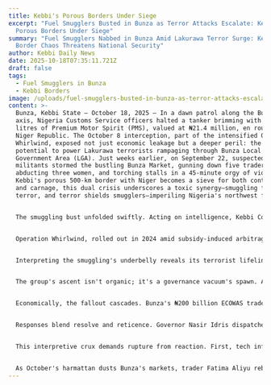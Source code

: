 ```yaml
---
title: Kebbi's Porous Borders Under Siege
excerpt: "Fuel Smugglers Busted in Bunza as Terror Attacks Escalate: Kebbi's
  Porous Borders Under Siege"
summary: "Fuel Smugglers Nabbed in Bunza Amid Lakurawa Terror Surge: Kebbi's
  Border Chaos Threatens National Security"
author: Kebbi Daily News
date: 2025-10-18T07:35:11.721Z
draft: false
tags:
  - Fuel Smugglers in Bunza
  - Kebbi Borders
image: /uploads/fuel-smugglers-busted-in-bunza-as-terror-attacks-escalate-kebbi-s-porous-borders-under-siege.jpg
content: >-
  Bunza, Kebbi State – October 18, 2025 – In a dawn patrol along the Bunza-Kabba
  axis, Nigeria Customs Service officers halted a tanker brimming with 35,725
  litres of Premium Motor Spirit (PMS), valued at ₦21.4 million, en route to
  Niger Republic. The October 8 interception, part of the intensified Operation
  Whirlwind, exposed not just economic leakage but a deeper peril: the fuel's
  potential to power Lakurawa terrorists rampaging through Bunza Local
  Government Area (LGA). Just weeks earlier, on September 22, suspected Lakurawa
  militants stormed the bustling Bunza Market, gunning down five traders,
  abducting three women, and torching stalls in a 45-minute orgy of violence. As
  Kebbi's porous 500-km border with Niger becomes a sieve for both contraband
  and carnage, this dual crisis underscores a toxic synergy—smuggling funds
  terror, and terror shields smugglers—imperiling Nigeria's northwest flank.


  The smuggling bust unfolded swiftly. Acting on intelligence, Kebbi Command's joint team with Operation Whirlwind—coordinated by the Office of the National Security Adviser (ONSA)—seized 14,750 litres worth ₦8.85 million in one haul and 20,975 litres at ₦12.58 million in another. The tanker, concealed among routine haulers, was diverted from local depots, exploiting the ₦200-per-litre price arbitrage fueled by Niger's subsidies post-Nigeria's 2023 fuel removal. Accompanying contraband included 444 wraps of cannabis sativa, 143 mini-sacks of donkey meat (prohibited for health risks), second-hand clothing, and foreign rice, totaling ₦109.6 million in evaded duties. Comptroller Mahmoud Matawalle, newly appointed in September, paraded the seizures at a Birnin Kebbi briefing, vowing, "These saboteurs drain our veins; we'll plug every leak." The PMS faces subsidized auction at ₦10,000 per 25-litre jerry can, channeling proceeds to the Federation Account, while illicit items were handed to the National Drug Law Enforcement Agency (NDLEA) and Nigeria Agricultural Quarantine Service (NAQS).


  Operation Whirlwind, rolled out in 2024 amid subsidy-induced arbitrage, has notched ₦1 billion in nationwide seizures since May, with Kebbi's September revenue jumping 36% to ₦25.6 million via bolstered Kamba border checks. Yet, Bunza's role as a smuggling artery persists. The LGA's riverine terrain—Niger River islands shrouded in forests—facilitates nocturnal crossings, where tankers offload to canoes under moonlight. NMDPRA data pegs annual losses at ₦500 billion, inflating domestic transport costs by 30% and starving depots during scarcity spikes. In Bunza, a sorghum and rice breadbasket feeding 250,000 residents, this jacks up farmer inputs by ₦50,000 per hectare, eroding margins in a state where 72% scrape below the poverty line.


  Interpreting the smuggling's underbelly reveals its terrorist lifeline. Lakurawa, a jihadist splinter proscribed as terrorists in January 2025, thrives on such diversions. Emerging in 2024 from ISWAP's fringes, the group—blending Salafi ideology with Fulani grievances—has metastasized across Kebbi, Sokoto, and Zamfara, exploiting border voids left by Boko Haram's northeast focus. Their September 22 Bunza Market raid, arriving on motorcycles chanting jihadist slogans, wasn't random: Witnesses spotted jerry cans strapped to bikes, hinting at fuel-siphoned ops. X posts from locals decried the assault as part of "rampaging everywhere," with gunmen in fatigues looting food staples amid economic despair. This followed a July 12 Zogirma ambush in Bunza, where Lakurawa slaughtered three policemen, seizing rifles and a patrol vehicle—fuel likely procured via similar tankers.


  The group's ascent isn't organic; it's a governance vacuum's spawn. Analysts at the Hudson Institute trace Lakurawa to 2024 Niger-Nigeria border clashes, where displaced herders radicalized amid cattle rustling and land feuds. By October 2025, Kebbi's terror ledger reads 150+ deaths, 50 abductions, and 5,000 displaced, with Bunza claiming 20%—rural schools shuttered, women traders (60% of cross-border informal economy) trekking bandit trails. September's rustling wave saw police nab a Lakurawa suspect in Bachaka, Bunza, recovering 10 cows from a 68-head herd stolen August 20—yet such wins feel pyrrhic against a 25% yearly attack surge, per the Institute for Peace and Conflict Resolution. Poverty (72%) and youth joblessness (40%) recruit mules; one X thread lamented, "Terrorism consumes more Muslims here—Lakurawa's hundreds in Kebbi alone."


  Economically, the fallout cascades. Bunza's ₦200 billion ECOWAS trade artery—rice to Niamey, fabrics from Benin—clogs with fear, slashing output 15% and spiking garri prices 25% amid 33% national food inflation. Flood-terror interplay worsens it: September's La Niña deluges flooded escape routes, aiding raiders while drowning 2,000 hectares of crops. Women-headed homes, losing 40% more in lootings, face deepened precarity—abductions like the market trio's fuel early marriages or migration. Nationally, this erodes Tinubu's food security blueprint; unchecked, predictive models forecast ₦100 million monthly trade dips by Q1 2026, with abductions up 20%.


  Responses blend resolve and reticence. Governor Nasir Idris dispatched 200 troops post-September raid, but locals slam delayed alerts—vigilantes clashed with gunmen September 23, per X videos. Operation Hadarin Daji, the military's northwest hammer, downed 20 Lakurawa in August, yet intelligence silos persist. Matawalle's border tours aim to sync Customs with troops, while the Independent Corrupt Practices Commission (ICPC) probes enablers—rumors swirl of officials tipping tankers for ₦50 million kickbacks. NEMA's relocation drives hit 30% compliance, hampered by distrust.


  This interpretive crux demands rupture from reaction. First, tech infusion: ₦50 billion for Bunza riverine drones and NMDPRA trackers could halve diversions, as Kenya's borders attest (50% risk cut). Second, socio-economic firewalls: Idris's ₦2 billion youth agro-scheme must prioritize cooperatives for bulk fuel, deterring recruitment—sims show 35% smuggling drop with jobs. Third, diplomatic thrust: Revive Nigeria-Niger pacts for joint patrols, curbing Sahel spillovers. Prosecute colluders ruthlessly; bounties for tips could yield 10x intel.


  As October's harmattan dusts Bunza's markets, trader Fatima Aliyu rebuilds her stall, eyes scanning horizons. "Fuel thieves by day, life thieves by night—it's one beast," she says. The October bust signals vigilance, but without holistic strikes, Kebbi's borders risk becoming jihad's gateway. Nigeria can't afford half-measures; Bunza's siege is a siren for the federation.
---
```

